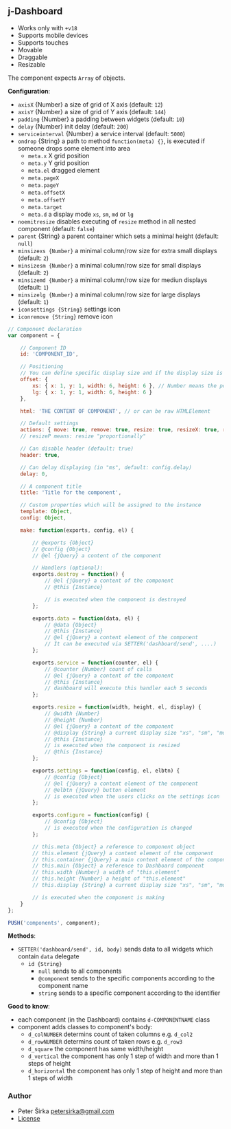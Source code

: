 ## j-Dashboard

- Works only with `+v18`
- Supports mobile devices
- Supports touches
- Movable
- Draggable
- Resizable

The component expects `Array` of objects.

__Configuration__:

- `axisX` {Number} a size of grid of X axis (default: `12`)
- `axisY` {Number} a size of grid of Y axis (default: `144`)
- `padding` {Number} a padding between widgets (default: `10`)
- `delay` {Number} init delay (default: `200`)
- `serviceinterval` {Number} a service interval (default: `5000`)
- `ondrop` {String} a path to method `function(meta) {}`, is executed if someone drops some element into area
	- `meta.x` X grid position
	- `meta.y` Y grid position
	- `meta.el` dragged element
	- `meta.pageX`
	- `meta.pageY`
	- `meta.offsetX`
	- `meta.offsetY`
	- `meta.target`
	- `meta.d` a display mode `xs`, `sm`, `md` or `lg`
- `noemitresize` disables executing of `resize` method in all nested component (default: `false`)
- `parent` {String} a parent container which sets a minimal height (default: `null`)
- `minsizexs {Number}` a minimal column/row size for extra small displays (default: `2`)
- `minsizesm {Number}` a minimal column/row size for small displays (default: `2`)
- `minsizemd {Number}` a minimal column/row size for mediun displays (default: `1`)
- `minsizelg {Number}` a minimal column/row size for large displays (default: `1`)
- `iconsettings {String}` settings icon
- `iconremove {String}` remove icon

```js
// Component declaration
var component = {

	// Component ID
	id: 'COMPONENT_ID',

	// Positioning
	// You can define specific display size and if the display size is not specified then the component tries to find a size for larger display
	offset: {
		xs: { x: 1, y: 1, width: 6, height: 6 }, // Number means the position in the grid, so e.g. width "2" takes "2" columns in X axis
		lg: { x: 1, y: 1, width: 6, height: 6 }
	},

	html: 'THE CONTENT OF COMPONENT', // or can be raw HTMLElement

	// Default settings
	actions: { move: true, remove: true, resize: true, resizeX: true, resizeY: true, resizeP: false, settings: true },
	// resizeP means: resize "proportionally"

	// Can disable header (default: true)
	header: true,

	// Can delay displaying (in "ms", default: config.delay)
	delay: 0,

	// A component title
	title: 'Title for the component',

	// Custom properties which will be assigned to the instance
	template: Object,
	config: Object,

	make: function(exports, config, el) {

		// @exports {Object}
		// @config {Object}
		// @el {jQuery} a content of the component

		// Handlers (optional):
		exports.destroy = function() {
			// @el {jQuery} a content of the component
			// @this {Instance}

			// is executed when the component is destroyed
		};

		exports.data = function(data, el) {
			// @data {Object}
			// @this {Instance}
			// @el {jQuery} a content element of the component
			// It can be executed via SETTER('dashboard/send', ....)
		};

		exports.service = function(counter, el) {
			// @counter {Number} count of calls
			// @el {jQuery} a content of the component
			// @this {Instance}
			// dashboard will execute this handler each 5 seconds
		};

		exports.resize = function(width, height, el, display) {
			// @width {Number}
			// @height {Number}
			// @el {jQuery} a content of the component
			// @display {String} a current display size "xs", "sm", "md" or "lg"
			// @this {Instance}
			// is executed when the component is resized
			// @this {Instance}
		};

		exports.settings = function(config, el, elbtn) {
			// @config {Object}
			// @el {jQuery} a content element of the component
			// @elbtn {jQuery} button element
			// is executed when the users clicks on the settings icon
		};

		exports.configure = function(config) {
			// @config {Object}
			// is executed when the configuration is changed
		};

		// this.meta {Object} a reference to component object
		// this.element {jQuery} a content element of the component
		// this.container {jQuery} a main content element of the component
		// this.main {Object} a reference to Dashboard component
		// this.width {Number} a width of "this.element"
		// this.height {Number} a height of "this.element"
		// this.display {String} a current display size "xs", "sm", "md" or "lg"

		// is executed when the component is making
	}
};

PUSH('components', component);
```

__Methods__:

- `SETTER('dashboard/send', id, body)` sends data to all widgets which contain `data` delegate
	- `id {String}`
		- `null` sends to all components
		- `@component` sends to the specific components according to the component name
		- `string` sends to a specific component according to the identifier

__Good to know__:

- each component (in the Dashboard) contains `d-COMPONENTNAME` class
- component adds classes to component's body:
	- `d_colNUMBER` determins count of taken columns e.g. `d_col2`
	- `d_rowNUMBER` determins count of taken rows e.g. `d_row3`
	- `d_square` the component has same width/height
	- `d_vertical` the component has only 1 step of width and more than 1 steps of height
	- `d_horizontal` the component has only 1 step of height and more than 1 steps of width

### Author

- Peter Širka <petersirka@gmail.com>
- [License](https://www.totaljs.com/license/)